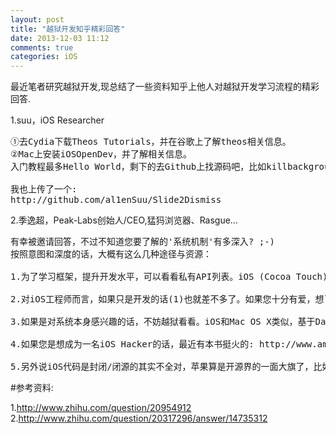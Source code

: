 ```yaml
---
layout: post
title: "越狱开发知乎精彩回答"
date: 2013-12-03 11:12
comments: true
categories: iOS
---
```


最近笔者研究越狱开发,现总结了一些资料知乎上他人对越狱开发学习流程的精彩回答.

1.suu，iOS Researcher
<pre>
①去Cydia下载Theos Tutorials，并在谷歌上了解theos相关信息。
②Mac上安装iOSOpenDev，并了解相关信息。
入门教程最多Hello World，剩下的去Github上找源码吧，比如killbackgrounds

我也上传了一个:
http://github.com/al1enSuu/Slide2Dismiss
</pre>

2.季逸超，Peak-Labs创始人/CEO,猛犸浏览器、Rasgue…

<pre>
有幸被邀请回答，不过不知道您要了解的'系统机制'有多深入? ;-)
按照意图和深度的话，大概有这么几种途径与资源：

1.为了学习框架，提升开发水平，可以看看私有API列表。iOS (Cocoa Touch)的各私有API都可以通过runtime查看获得，您可以自己写个method browser。如果觉得麻烦的话可以到Github看现成的，我收藏了俩: https://github.com/kennytm/iphone-private-frameworks 和 https://github.com/nst/iOS-Runtime-Headers ，但还是推荐自己来实时获取，因为iOS在更新，API也在更新。在App Store产品中使用私有API是违反苹果规定的，所以能不用这些API而实现一些功能是iOS工程师水平的体现。

2.对iOS工程师而言，如果只是开发的话(1)也就差不多了。如果您十分有爱，想了解API以下的东西的话，依然可以利用Obj-C的runtime。可以在这里看到 http://opensource.apple.com/source/objc4/objc4-493.11/runtime/ ，尤其是objc-runtime.m，这里提供了很多学习用的"工具"。比如经典的method_exchangeImplementations()，您可以用它研究很多黑箱过程的来龙去脉。值得一提的是，这种技巧(method swizzling)是合法的,可以在App Store 中使用! 苹果曾给使用了相关技巧的开发者发过邮件，表示出于安全性和稳定性最好不再使用，但没有禁止。

3.如果是对系统本身感兴趣的话，不妨越狱看看。iOS和Mac OS X类似，基于Darwin，是一种UNIX系统。越狱后你就有了root权，可以安装个Terminal，装gcc都没问题的哈哈~ 接下来就像您研究Linux那样摆弄就好了。对于开发者来说，有了root权也就可以写一些system tweak或全局的代码，自然也可以用来深入了解系统、原生app等。这方面我很久没折腾了，所以不敢瞎说。

4.如果您是想成为一名iOS Hacker的话，最近有本书挺火的: http://www.amazon.com/iOS-Hackers-Handbook-Charlie-Miller/ 我没空看不知道咋样，但作者很神。另外现在iOS越狱界也有了自己的大会，可以看看“越狱梦之队”的演讲和文档: http://absinthejailbreak.com/dream-team-presentation-at-hitbsecconf-videos/ 。如果您还是没有满足的话，可以看看从硬件入手的逆向工程和调试，分享一个我收藏的宝贝: http://wenku.baidu.com/view/dae22c30eefdc8d376ee32c9.html

5.另外说iOS代码是封闭/闭源的其实不全对，苹果算是开源界的一面大旗了，比如WebKit。iOS的组成部分也一样是开源的，可以在官网 http://opensource.apple.com/ 看到，最新的iOS 5.1.1在这: http://opensource.apple.com/release/ios-511/ 。但是如您所见，这里并没有iOS操作系统的代码，而是一些库和编译器、调试器...其中JavaScriptCore和WebCore很有用，这两者是WebKit的基础，可以说WebKit是iOS最重要的组成之一，截止iOS 5 (6我还没下呢=___=)，所有多于一行文字的控件其实都是WebKit标准的(不可思议吧?!)。很多iOS的Hack都是从这里开始的。说到WebKit,之前Comex大神的Spirit越狱(那个"Slide to Jailbreak")就是利用Safari->WebKit->PDF Engine->TIFF字体的漏洞实现了代码注入！所以每一个系统组件都可能是iOS逆向/Hack的突破口！
</pre>

#参考资料:

1.http://www.zhihu.com/question/20954912 
2.http://www.zhihu.com/question/20317296/answer/14735312